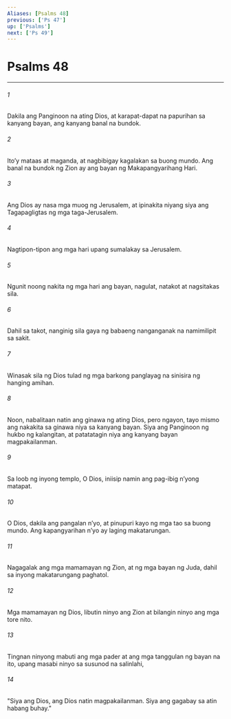 ```yaml
---
Aliases: [Psalms 48]
previous: ['Ps 47']
up: ['Psalms']
next: ['Ps 49']
---
```

# Psalms 48

***


###### 1 


Dakila ang Panginoon na ating Dios, at karapat-dapat na papurihan sa kanyang bayan, ang kanyang banal na bundok. 


###### 2 


Itoʼy mataas at maganda, at nagbibigay kagalakan sa buong mundo. Ang banal na bundok ng Zion ay ang bayan ng Makapangyarihang Hari. 


###### 3 


Ang Dios ay nasa mga muog ng Jerusalem, at ipinakita niyang siya ang Tagapagligtas ng mga taga-Jerusalem. 


###### 4 


Nagtipon-tipon ang mga hari upang sumalakay sa Jerusalem. 


###### 5 


Ngunit noong nakita ng mga hari ang bayan, nagulat, natakot at nagsitakas sila. 


###### 6 


Dahil sa takot, nanginig sila gaya ng babaeng nanganganak na namimilipit sa sakit. 


###### 7 


Winasak sila ng Dios tulad ng mga barkong panglayag na sinisira ng hanging amihan. 


###### 8 


Noon, nabalitaan natin ang ginawa ng ating Dios, pero ngayon, tayo mismo ang nakakita sa ginawa niya sa kanyang bayan. Siya ang Panginoon ng hukbo ng kalangitan, at patatatagin niya ang kanyang bayan magpakailanman. 


###### 9 


Sa loob ng inyong templo, O Dios, iniisip namin ang pag-ibig nʼyong matapat. 


###### 10 


O Dios, dakila ang pangalan nʼyo, at pinupuri kayo ng mga tao sa buong mundo. Ang kapangyarihan nʼyo ay laging makatarungan. 


###### 11 


Nagagalak ang mga mamamayan ng Zion, at ng mga bayan ng Juda, dahil sa inyong makatarungang paghatol. 


###### 12 


Mga mamamayan ng Dios, libutin ninyo ang Zion at bilangin ninyo ang mga tore nito. 


###### 13 


Tingnan ninyong mabuti ang mga pader at ang mga tanggulan ng bayan na ito, upang masabi ninyo sa susunod na salinlahi, 


###### 14 


"Siya ang Dios, ang Dios natin magpakailanman. Siya ang gagabay sa atin habang buhay."

